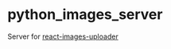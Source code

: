 # python_images_server

Server for [react-images-uploader](https://github.com/aleksei0807/react-images-uploader)
